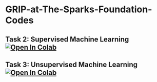 # GRIP-at-The-Sparks-Foundation-Codes

## Task 2: Supervised Machine Learning [![Open In Colab](https://colab.research.google.com/assets/colab-badge.svg)](https://colab.research.google.com/drive/1mqMO5_maYbOPGyE88sxSqh4DRNySu6vv?usp=sharing)

## Task 3: Unsupervised Machine Learning [![Open In Colab](https://colab.research.google.com/assets/colab-badge.svg)](https://colab.research.google.com/drive/1qF7Qm0ikSEl8Tef-CfB9VTCDzPCcvyNS?usp=sharing)
